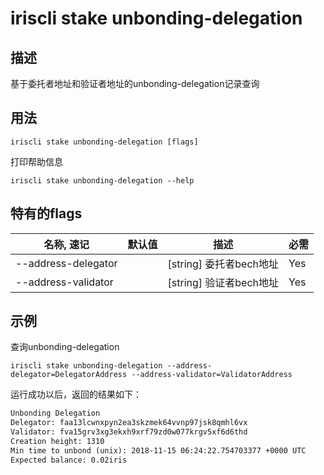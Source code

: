 # iriscli stake unbonding-delegation

## 描述

基于委托者地址和验证者地址的unbonding-delegation记录查询

## 用法

```
iriscli stake unbonding-delegation [flags]
```
打印帮助信息
```
iriscli stake unbonding-delegation --help
```

## 特有的flags

| 名称, 速记           | 默认值                     | 描述                                                                 | 必需     |
| ------------------- | -------------------------- | ------------------------------------------------------------------- | -------- |
| --address-delegator |                            | [string] 委托者bech地址                                              | Yes      |
| --address-validator |                            | [string] 验证者bech地址                                             | Yes      |

## 示例

查询unbonding-delegation
```
iriscli stake unbonding-delegation --address-delegator=DelegatorAddress --address-validator=ValidatorAddress
```

运行成功以后，返回的结果如下：

```txt
Unbonding Delegation
Delegator: faa13lcwnxpyn2ea3skzmek64vvnp97jsk8qmhl6vx
Validator: fva15grv3xg3ekxh9xrf79zd0w077krgv5xf6d6thd
Creation height: 1310
Min time to unbond (unix): 2018-11-15 06:24:22.754703377 +0000 UTC
Expected balance: 0.02iris
```
